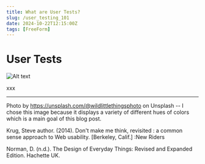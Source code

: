 ```yaml
---
title: What are User Tests?
slug: /user_testing_101
date: 2024-10-22T12:15:00Z
tags: [FreeForm]
---
```


# User Tests

![Alt text](https://images.unsplash.com/photo-1631127887321-0a2cf902a002?q=80&w=2070&auto=format&fit=crop&ixlib=rb-4.0.3&ixid=M3wxMjA3fDB8MHxwaG90by1wYWdlfHx8fGVufDB8fHx8fA%3D%3D "color choices")

xxx

---

Photo by https://unsplash.com/@wildlittlethingsphoto on Unsplash -- I chose this image because it displays a variety of different hues of colors which is a main goal of this blog post. 

Krug, Steve author. (2014). Don't make me think, revisited : a common sense approach to Web usability. [Berkeley, Calif.] :New Riders

Norman, D. (n.d.). The Design of Everyday Things: Revised and Expanded Edition. Hachette UK.